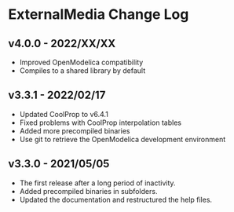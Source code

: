 # ExternalMedia Change Log

## v4.0.0 - 2022/XX/XX
 - Improved OpenModelica compatibility
 - Compiles to a shared library by default

## v3.3.1 - 2022/02/17
 - Updated CoolProp to v6.4.1
 - Fixed problems with CoolProp interpolation tables
 - Added more precompiled binaries
 - Use git to retrieve the OpenModelica development environment

## v3.3.0 - 2021/05/05
 - The first release after a long period of inactivity.
 - Added precompiled binaries in subfolders.
 - Updated the documentation and restructured the help files.
